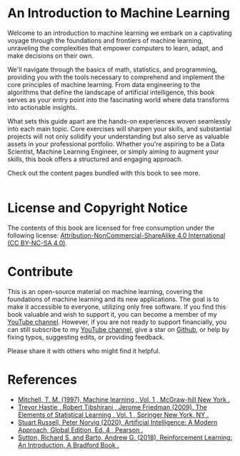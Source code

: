 # An Introduction to Machine Learning

Welcome to an introduction to machine learning we embark on a captivating voyage through the foundations and frontiers of machine learning, unraveling the complexities that empower computers to learn, adapt, and make decisions on their own.

We'll navigate through the basics of math, statistics, and programming, providing you with the tools necessary to comprehend and implement the core principles of machine learning. From data engineering to the algorithms that define the landscape of artificial intelligence, this book serves as your entry point into the fascinating world where data transforms into actionable insights.

What sets this guide apart are the hands-on experiences woven seamlessly into each main topic. Core exercises will sharpen your skills, and substantial projects will not only solidify your understanding but also serve as valuable assets in your professional portfolio. Whether you're aspiring to be a Data Scientist, Machine Learning Engineer, or simply aiming to augment your skills, this book offers a structured and engaging approach.

Check out the content pages bundled with this book to see more.

```{tableofcontents}
```
# License and Copyright Notice
The contents of this book are licensed for free consumption under the following license: [Attribution-NonCommercial-ShareAlike 4.0 International  (CC BY-NC-SA 4.0)](https://creativecommons.org/licenses/by-nc-sa/4.0/deed.en).

# Contribute
This is an open-source material on machine learning, covering the foundations of machine learning and its new applications. The goal is to make it accessible to everyone, utilizing only free software. If you find this book valuable and wish to support it, you can become a member of my [YouTube channel](https://www.youtube.com/@2001Engenharia). However, if you are not ready to support financially, you can still subscribe to my [YouTube channel](https://www.youtube.com/@2001Engenharia), give a star on [Github](https://github.com/joaomh/ml-book), or help by fixing typos, suggesting edits, or providing feedback.

Please share it with others who might find it helpful.

# References
- [Mitchell, T. M. (1997), Machine learning , Vol. 1 , McGraw-hill New York .](https://www.cs.cmu.edu/~tom/mlbook.html)
- [Trevor Hastie , Robert Tibshirani , Jerome Friedman (2009), The Elements of Statistical Learning , Vol. 1 , Springer New York, NY .](https://hastie.su.domains/Papers/ESLII.pdf)
- [Stuart Russell, Peter Norvig  (2020), Artificial Intelligence: A Modern Approach, Global Edition, Ed. 4 , Pearson .](https://aima.cs.berkeley.edu/)
- [Sutton, Richard S. and Barto, Andrew G.  (2018), Reinforcement Learning: An Introduction, A Bradford Book .](https://aima.cs.berkeley.edu/)
